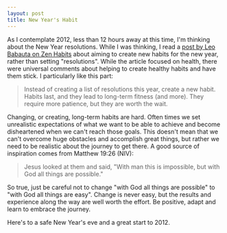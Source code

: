 ```yaml
---
layout: post
title: New Year's Habit
---
```


As I contemplate 2012, less than 12 hours away at this time, I'm thinking about the New Year resolutions. While I was thinking, I read a [post by Leo Babauta on Zen Habits](http://zenhabits.net/fitguide/) about aiming to create new habits for the new year, rather than setting "resolutions". While the article focused on health, there were universal comments about helping to create healthy habits and have them stick. I particularly like this part: 

> Instead of creating a list of resolutions this year, create a new habit.
> Habits last, and they lead to long-term fitness (and more). They require more patience, but they are worth the wait.

Changing, or creating, long-term habits are hard. Often times we set unrealistic expectations of what we want to be able to achieve and become disheartened when we can't reach those goals. This doesn't mean that we can't overcome huge obstacles and accomplish great things, but rather we need to be realistic about the journey to get there. A good source of inspiration comes from Matthew 19:26 (NIV):

> Jesus looked at them and said, <span class="jesus">"With man this is impossible, but with God all things are possible."</span>

So true, just be careful not to change "with God all things are possible" to "with God all things are easy". Change is never easy, but the results and experience along the way are well worth the effort. Be positive, adapt and learn to embrace the journey. 

Here's to a safe New Year's eve and a great start to 2012.
